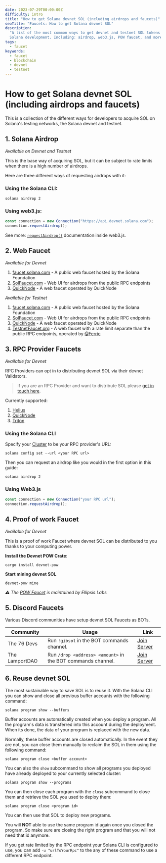 ```yaml
---
date: 2023-07-29T00:00:00Z
difficulty: intro
title: "How to get Solana devnet SOL (including airdrops and faucets)"
seoTitle: "Faucets: How to get Solana devnet SOL"
description:
  "A list of the most common ways to get devnet and testnet SOL tokens for
  Solana development. Including: airdrop, web3.js, POW faucet, and more."
tags:
  - faucet
keywords:
  - faucet
  - blockchain
  - devnet
  - testnet
---
```


# How to get Solana devnet SOL (including airdrops and faucets)

This is a collection of the different ways for developers to acquire SOL on
Solana's testing networks, the Solana devnet and testnet.

## 1. Solana Airdrop

_Available on Devnet and Testnet_

This is the base way of acquiring SOL, but it can be subject to rate limits when
there is a high number of airdrops.

Here are three different ways of requesting airdrops with it:

### Using the Solana CLI:

```shell
solana airdrop 2
```

### Using web3.js:

```js
const connection = new Connection("https://api.devnet.solana.com");
connection.requestAirdrop();
```

See more:
[`requestAirdrop()`](https://solana-labs.github.io/solana-web3.js/v1.x/classes/Connection.html#requestAirdrop)
documentation inside web3.js.

## 2. Web Faucet

_Available for Devnet_

1. [faucet.solana.com](https://faucet.solana.com) - A public web faucet hosted
   by the Solana Foundation
2. [SolFaucet.com](https://solfaucet.com/) - Web UI for airdrops from the public
   RPC endpoints
3. [QuickNode](https://faucet.quicknode.com/solana/devnet) - A web faucet
   operated by QuickNode

_Available for Testnet_

1. [faucet.solana.com](https://faucet.solana.com) - A public web faucet hosted
   by the Solana Foundation
2. [SolFaucet.com](https://solfaucet.com/) - Web UI for airdrops from the public
   RPC endpoints
3. [QuickNode](https://faucet.quicknode.com/solana/testnet) - A web faucet
   operated by QuickNode
4. [TestnetFaucet.org](https://testnetfaucet.org) - A web faucet with a rate
   limit separate than the public RPC endpoints, operated by
   [@Ferric](https://twitter.com/ferric)

## 3. RPC Provider Faucets

_Available for Devnet_

RPC Providers can opt in to distributing devnet SOL via their devnet Validators.

> If you are an RPC Provider and want to distribute SOL please
> [get in touch here](https://c852ena8x5c.typeform.com/to/cUj1iRhS).

Currently supported:

1. [Helius](https://www.helius.dev/)
2. [QuickNode](https://faucet.quicknode.com/solana/devnet)
3. [Triton](https://triton.one/)

### Using the Solana CLI

Specify your [Cluster](/docs/core/clusters.md) to be your RPC provider's URL:

```shell
solana config set --url <your RPC url>
```

Then you can request an airdrop like you would in the first option in this
guide:

```shell
solana airdrop 2
```

### Using Web3.js

```js
const connection = new Connection("your RPC url");
connection.requestAirdrop();
```

## 4. Proof of work Faucet

_Available for Devnet_

This is a proof of work Faucet where devnet SOL can be distributed to you thanks
to your computing power.

**Install the Devnet POW Crate:**

```shell
cargo install devnet-pow
```

**Start mining devnet SOL**

```shell
devnet-pow mine
```

_⚠️ The [POW Faucet](https://github.com/jarry-xiao/proof-of-work-faucet) is
maintained by Ellipsis Labs_

## 5. Discord Faucets

Various Discord communities have setup devnet SOL Faucets as BOTs.

| Community      | Usage                                                       | Link                                         |
| -------------- | ----------------------------------------------------------- | -------------------------------------------- |
| The 76 Devs    | Run `!gibsol` in the BOT commands channel.                  | [Join Server](https://discord.gg/RrChGyDeRv) |
| The LamportDAO | Run `/drop <address> <amount>` in the BOT commands channel. | [Join Server](https://discord.gg/JBVrJgtFkq) |

## 6. Reuse devnet SOL

The most sustainable way to save SOL is to reuse it. With the Solana CLI you can
show and close all previous buffer accounts with the following command:

```shell
solana program show --buffers
```

<Callout title="What's a buffer account?">

Buffer accounts are automatically created when you deploy a program. All the
program's data is transferred into this account during the deployment. When its
done, the data of your program is replaced with the new data.

</Callout>

Normally, these buffer accounts are closed automatically. In the event they are
not, you can close them manually to reclaim the SOL in them using the following
command:

```shell
solana program close <buffer account>
```

You can also the `show` subcommand to show all programs you deployed have
already deployed to your currently selected cluster:

```shell
solana program show --programs
```

You can then close each program with the `close` subcommand to close them and
retrieve the SOL you used to deploy them:

```shell
solana program close <program id>
```

You can then use that SOL to deploy new programs.

<Callout type="caution">

You will **NOT** able to use the same program id again once you closed the
program. So make sure are closing the right program and that you will not need
that id anymore.

If you get rate limited by the RPC endpoint your Solana CLI is configured to
use, you can add `-u "urlToYourRpc"` to the any of these command to use a
different RPC endpoint.

</Callout>
